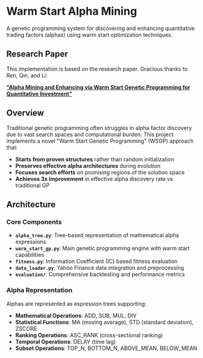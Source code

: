 # Warm Start Alpha Mining

A genetic programming system for discovering and enhancing quantitative trading factors (alphas) using warm start optimization techniques.

## Research Paper

This implementation is based on the research paper. Gracious thanks to Ren, Qin, and Li:

**["Alpha Mining and Enhancing via Warm Start Genetic Programming for Quantitative Investment"](https://arxiv.org/abs/2412.00896)**  

## Overview

Traditional genetic programming often struggles in alpha factor discovery due to vast search spaces and computational burden. This project implements a novel "Warm Start Genetic Programming" (WSGP) approach that:

- **Starts from proven structures** rather than random initialization
- **Preserves effective alpha architectures** during evolution
- **Focuses search efforts** on promising regions of the solution space
- **Achieves 3x improvement** in effective alpha discovery rate vs traditional GP

## Architecture

### Core Components

- **`alpha_tree.py`**: Tree-based representation of mathematical alpha expressions
- **`warm_start_gp.py`**: Main genetic programming engine with warm start capabilities
- **`fitness.py`**: Information Coefficient (IC) based fitness evaluation
- **`data_loader.py`**: Yahoo Finance data integration and preprocessing
- **`evaluation/`**: Comprehensive backtesting and performance metrics

### Alpha Representation

Alphas are represented as expression trees supporting:

- **Mathematical Operations**: ADD, SUB, MUL, DIV
- **Statistical Functions**: MA (moving average), STD (standard deviation), ZSCORE
- **Ranking Operations**: ASC_RANK (cross-sectional ranking)
- **Temporal Operations**: DELAY (time lag)
- **Subset Operations**: TOP_N, BOTTOM_N, ABOVE_MEAN, BELOW_MEAN
